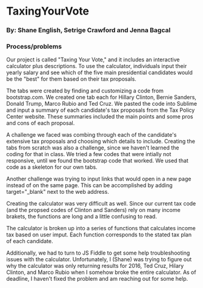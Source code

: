 # TaxingYourVote
<h3>By: Shane English, Setrige Crawford and Jenna Bagcal</h3>

<h3>Process/problems</h3>

<p>Our project is called "Taxing Your Vote," and it includes an interactive calculator plus descriptions. To use the calculator, individuals input their yearly salary and see which of the five main presidential candidates would be the "best" for them based on their tax proposals.</p>

<p>The tabs were created by finding and customizing a code from bootstrap.com. We created one tab each for Hillary Clinton, Bernie Sanders, Donald Trump, Marco Rubio and Ted Cruz. We pasted the code into Sublime and input a summary of each candidate's tax proposals from the Tax Policy Center website. These summaries included the main points and some pros and cons of each proposal.</p>  

<p>A challenge we faced was combing through each of the candidate's extensive tax proposals and choosing which details to include. Creating the tabs from scratch was also a challenge, since we haven't learned the coding for that in class. We tried a few codes that were intially not responsive, until we found the bootstrap code that worked. We used that code as a skeleton for our own tabs.</p>

<p>Another challenge was trying to input links that would open in a new page instead of on the same page. This can be accomplished by adding target="_blank" next to the web address.</p> 

<p>Creating the calculator was very difficult as well. Since our current tax code (and the propsed codes of Clinton and Sanders) rely on many income brakets, the functions are long and a little confusing to read.</p>

<p>The calculator is broken up into a series of functions that calculates income tax based on user imput. Each function corresponds to the stated tax plan of each candidate.</p>

<p>Additionally, we had to turn to JS Fiddle to get some help troubleshooting issues with the calculator. Unfortunately, I (Shane) was trying to figure out why the calculator was only returning results for 2016, Ted Cruz, Hilary Clinton, and Marco Rubio when I somehow broke the entire calculator. As of deadline, I haven't fixed the problem and am reaching out for some help.</p>
